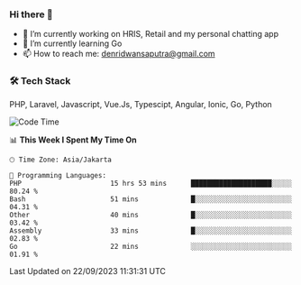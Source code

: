 ### Hi there 👋

- 🔭 I’m currently working on HRIS, Retail and my personal chatting app
- 🌱 I’m currently learning Go
- 📫 How to reach me: denridwansaputra@gmail.com


### 🛠 Tech Stack
PHP, Laravel, Javascript, Vue.Js, Typescipt, Angular, Ionic, Go, Python


<!--START_SECTION:waka-->
![Code Time](http://img.shields.io/badge/Code%20Time-3%2C724%20hrs%2036%20mins-blue)

📊 **This Week I Spent My Time On** 

```text
🕑︎ Time Zone: Asia/Jakarta

💬 Programming Languages: 
PHP                      15 hrs 53 mins      ████████████████████░░░░░   80.24 % 
Bash                     51 mins             █░░░░░░░░░░░░░░░░░░░░░░░░   04.31 % 
Other                    40 mins             █░░░░░░░░░░░░░░░░░░░░░░░░   03.42 % 
Assembly                 33 mins             █░░░░░░░░░░░░░░░░░░░░░░░░   02.83 % 
Go                       22 mins             ░░░░░░░░░░░░░░░░░░░░░░░░░   01.91 % 
```


 Last Updated on 22/09/2023 11:31:31 UTC
<!--END_SECTION:waka-->
